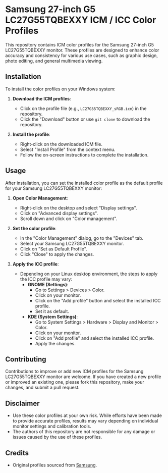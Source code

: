 # Samsung 27-inch G5 LC27G55TQBEXXY ICM / ICC Color Profiles

This repository contains ICM color profiles for the Samsung 27-inch G5 LC27G55TQBEXXY monitor. These profiles are designed to enhance color accuracy and consistency for various use cases, such as graphic design, photo editing, and general multimedia viewing.

## Installation

To install the color profiles on your Windows system:

1. **Download the ICM profiles**:
   - Click on the profile file (e.g., `LC27G55TQBEXXY_sRGB.icm`) in the repository.
   - Click the "Download" button or use `git clone` to download the repository.

2. **Install the profile**:
   - Right-click on the downloaded ICM file.
   - Select "Install Profile" from the context menu.
   - Follow the on-screen instructions to complete the installation.

## Usage

After installation, you can set the installed color profile as the default profile for your Samsung LC27G55TQBEXXY monitor:

1. **Open Color Management**:
   - Right-click on the desktop and select "Display settings".
   - Click on "Advanced display settings".
   - Scroll down and click on "Color management".

2. **Set the color profile**:
   - In the "Color Management" dialog, go to the "Devices" tab.
   - Select your Samsung LC27G55TQBEXXY monitor.
   - Click on "Set as Default Profile".
   - Click "Close" to apply the changes.

3. **Apply the ICC profile**:
   - Depending on your Linux desktop environment, the steps to apply the ICC profile may vary:
     - **GNOME (Settings)**:
       - Go to Settings > Devices > Color.
       - Click on your monitor.
       - Click on the "Add profile" button and select the installed ICC profile.
       - Set it as default.
     - **KDE (System Settings)**:
       - Go to System Settings > Hardware > Display and Monitor > Color.
       - Click on your monitor.
       - Click on "Add profile" and select the installed ICC profile.
       - Apply the changes.

## Contributing

Contributions to improve or add new ICM profiles for the Samsung LC27G55TQBEXXY monitor are welcome. If you have created a new profile or improved an existing one, please fork this repository, make your changes, and submit a pull request.

## Disclaimer

- Use these color profiles at your own risk. While efforts have been made to provide accurate profiles, results may vary depending on individual monitor settings and calibration tools.
- The authors of this repository are not responsible for any damage or issues caused by the use of these profiles.

## Credits

- Original profiles sourced from [Samsung](https://www.samsung.com).


